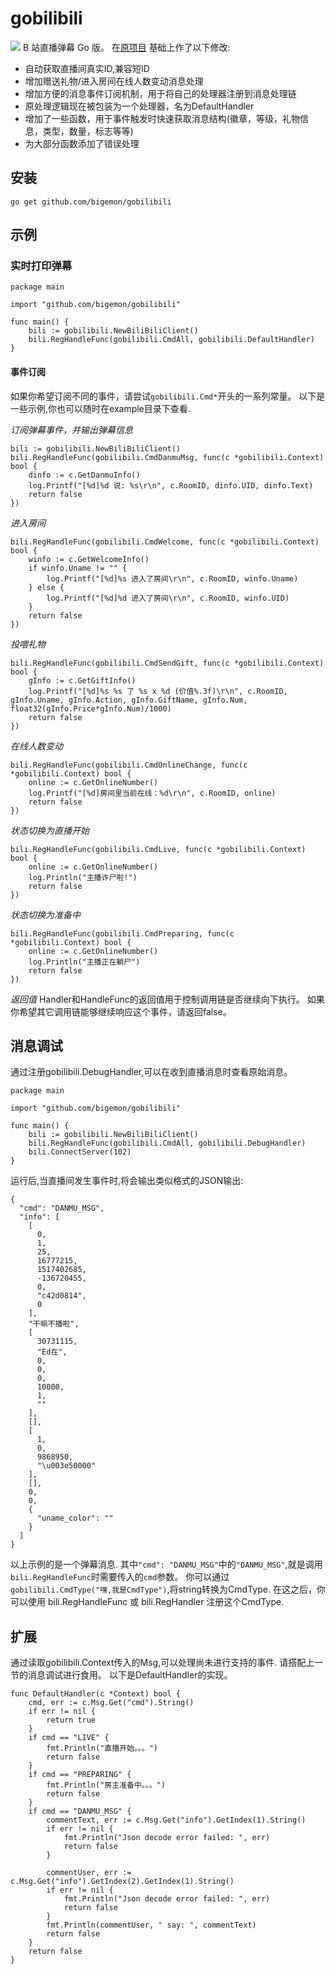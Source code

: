 # gobilibili
![](https://ws1.sinaimg.cn/large/521c75dcly1fo040yjlaij20g90a6myb.jpg)
B 站直播弹幕 Go 版。
在[原项目](https://github.com/lyyyuna/gobilibili) 基础上作了以下修改:

* 自动获取直播间真实ID,兼容短ID
* 增加赠送礼物/进入房间在线人数变动消息处理
* 增加方便的消息事件订阅机制，用于将自己的处理器注册到消息处理链
* 原处理逻辑现在被包装为一个处理器，名为DefaultHandler
* 增加了一些函数，用于事件触发时快速获取消息结构(徽章，等级，礼物信息，类型，数量，标志等等)
* 为大部分函数添加了错误处理

## 安装
    go get github.com/bigemon/gobilibili
## 示例

### 实时打印弹幕

```
package main

import "github.com/bigemon/gobilibili"

func main() {
	bili := gobilibili.NewBiliBiliClient()
	bili.RegHandleFunc(gobilibili.CmdAll, gobilibili.DefaultHandler)
}
```
#### 事件订阅
如果你希望订阅不同的事件，请尝试`gobilibili.Cmd*`开头的一系列常量。
以下是一些示例,你也可以随时在example目录下查看.


*订阅弹幕事件，并输出弹幕信息*

```
bili := gobilibili.NewBiliBiliClient()
bili.RegHandleFunc(gobilibili.CmdDanmuMsg, func(c *gobilibili.Context) bool {
	dinfo := c.GetDanmuInfo()
	log.Printf("[%d]%d 说: %s\r\n", c.RoomID, dinfo.UID, dinfo.Text)
	return false
})
```

*进入房间*

```
bili.RegHandleFunc(gobilibili.CmdWelcome, func(c *gobilibili.Context) bool {
	winfo := c.GetWelcomeInfo()
	if winfo.Uname != "" {
		log.Printf("[%d]%s 进入了房间\r\n", c.RoomID, winfo.Uname)
	} else {
		log.Printf("[%d]%d 进入了房间\r\n", c.RoomID, winfo.UID)
	}
	return false
})
```
*投喂礼物*

```
bili.RegHandleFunc(gobilibili.CmdSendGift, func(c *gobilibili.Context) bool {
	gInfo := c.GetGiftInfo()
	log.Printf("[%d]%s %s 了 %s x %d (价值%.3f)\r\n", c.RoomID, gInfo.Uname, gInfo.Action, gInfo.GiftName, gInfo.Num, float32(gInfo.Price*gInfo.Num)/1000)
	return false
})
```
*在线人数变动*

```
bili.RegHandleFunc(gobilibili.CmdOnlineChange, func(c *gobilibili.Context) bool {
	online := c.GetOnlineNumber()
	log.Printf("[%d]房间里当前在线：%d\r\n", c.RoomID, online)
	return false
})
```
*状态切换为直播开始*

```
bili.RegHandleFunc(gobilibili.CmdLive, func(c *gobilibili.Context) bool {
	online := c.GetOnlineNumber()
	log.Println("主播诈尸啦!")
	return false
})
```
*状态切换为准备中*

```
bili.RegHandleFunc(gobilibili.CmdPreparing, func(c *gobilibili.Context) bool {
	online := c.GetOnlineNumber()
	log.Println("主播正在躺尸")
	return false
})
```
*返回值*
Handler和HandleFunc的返回值用于控制调用链是否继续向下执行。 
如果你希望其它调用链能够继续响应这个事件，请返回false。

## 消息调试
通过注册gobilibili.DebugHandler,可以在收到直播消息时查看原始消息。

```
package main

import "github.com/bigemon/gobilibili"

func main() {
	bili := gobilibili.NewBiliBiliClient()
	bili.RegHandleFunc(gobilibili.CmdAll, gobilibili.DebugHandler)
	bili.ConnectServer(102)
}
```
运行后,当直播间发生事件时,将会输出类似格式的JSON输出:

```
{
  "cmd": "DANMU_MSG",
  "info": [
    [
      0,
      1,
      25,
      16777215,
      1517402685,
      -136720455,
      0,
      "c42d0814",
      0
    ],
    "干嘛不播啦",
    [
      30731115,
      "Ed在",
      0,
      0,
      0,
      10000,
      1,
      ""
    ],
    [],
    [
      1,
      0,
      9868950,
      "\u003e50000"
    ],
    [],
    0,
    0,
    {
      "uname_color": ""
    }
  ]
}
```
以上示例的是一个弹幕消息.
其中`"cmd": "DANMU_MSG"`中的`"DANMU_MSG"`,就是调用`bili.RegHandleFunc`时需要传入的`cmd`参数。
你可以通过`gobilibili.CmdType("嘿,我是CmdType")`,将string转换为CmdType.
在这之后，你可以使用 bili.RegHandleFunc 或 bili.RegHandler 注册这个CmdType.

## 扩展
通过读取gobilibili.Context传入的Msg,可以处理尚未进行支持的事件.
请搭配上一节的消息调试进行食用。
以下是DefaultHandler的实现。

```
func DefaultHandler(c *Context) bool {
	cmd, err := c.Msg.Get("cmd").String()
	if err != nil {
		return true
	}
	if cmd == "LIVE" {
		fmt.Println("直播开始。。。")
		return false
	}
	if cmd == "PREPARING" {
		fmt.Println("房主准备中。。。")
		return false
	}
	if cmd == "DANMU_MSG" {
		commentText, err := c.Msg.Get("info").GetIndex(1).String()
		if err != nil {
			fmt.Println("Json decode error failed: ", err)
			return false
		}

		commentUser, err := c.Msg.Get("info").GetIndex(2).GetIndex(1).String()
		if err != nil {
			fmt.Println("Json decode error failed: ", err)
			return false
		}
		fmt.Println(commentUser, " say: ", commentText)
		return false
	}
	return false
}
```






